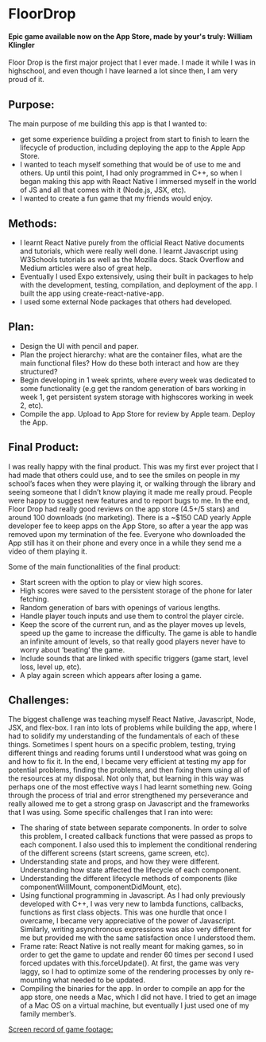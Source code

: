 # FloorDrop
#### Epic game available now on the App Store, made by your's truly: William Klingler

Floor Drop is the first major project that I ever made. I made it while I was in highschool, and even though I have learned a lot since then, I am very proud of it.

## Purpose:
The main purpose of me building this app is that I wanted to:
- get some experience building a project from start to finish to learn the lifecycle of production, including deploying the app to the Apple App Store.
- I wanted to teach myself something that would be of use to me and others. Up until this point, I had only programmed in C++, so when I began making this app with React Native I immersed myself in the world of JS and all that comes with it (Node.js, JSX, etc).
- I wanted to create a fun game that my friends would enjoy. 

## Methods:
- I learnt React Native purely from the official React Native documents and tutorials, which were really well done. I learnt Javascript using W3Schools tutorials as well as the Mozilla docs. Stack Overflow and Medium articles were also of great help.
- Eventually I used Expo extensively, using their built in packages to help with the development, testing, compilation, and deployment of the app. I built the app using create-react-native-app. 
- I used some external Node packages that others had developed.

## Plan:
- Design the UI with pencil and paper.
- Plan the project hierarchy: what are the container files, what are the main functional files? How do these both interact and how are they structured? 
- Begin developing in 1 week sprints, where every week was dedicated to some functionality (e.g get the random generation of bars working in week 1, get persistent system storage with highscores working in week 2, etc). 
- Compile the app. Upload to App Store for review by Apple team. Deploy the App. 

## Final Product:
I was really happy with the final product. This was my first ever project that I had made that others could use, and to see the smiles on people in my school’s faces when they were playing it, or walking through the library and seeing someone that I didn’t know playing it made me really proud. People were happy to suggest new features and to report bugs to me. In the end, Floor Drop had really good reviews on the app store (4.5+/5 stars) and around 100 downloads (no marketing). There is a ~$150 CAD yearly Apple developer fee to keep apps on the App Store, so after a year the app was removed upon my termination of the fee. Everyone who downloaded the App still has it on their phone and every once in a while they send me a video of them playing it. 

Some of the main functionalities of the final product:

- Start screen with the option to play or view high scores.
- High scores were saved to the persistent storage of the phone for later fetching.
- Random generation of bars with openings of various lengths.
- Handle player touch inputs and use them to control the player circle.
- Keep the score of the current run, and as the player moves up levels, speed up the game to increase the difficulty. The game is able to handle an infinite amount of levels, so that really good players never have to worry about ‘beating’ the game. 
- Include sounds that are linked with specific triggers (game start, level loss, level up, etc). 
- A play again screen which appears after losing a game. 


## Challenges:
The biggest challenge was teaching myself React Native, Javascript, Node, JSX, and flex-box. I ran into lots of problems while building the app, where I had to solidify my understanding of the fundamentals of each of these things. Sometimes I spent hours on a specific problem, testing, trying different things and reading forums until I understood what was going on and how to fix it. In the end, I became very efficient at testing my app for potential problems, finding the problems, and then fixing them using all of the resources at my disposal. Not only that, but learning in this way was perhaps one of the most effective ways I had learnt something new. Going through the process of trial and error strengthened my perseverance and really allowed me to get a strong grasp on Javascript and the frameworks that I was using. Some specific challenges that I ran into were:

- The sharing of state between separate components. In order to solve this problem, I created callback functions that were passed as props to each component. I also used this to implement the conditional rendering of the different screens (start screens, game screen, etc).
- Understanding state and props, and how they were different. Understanding how state affected the lifecycle of each component.
- Understanding the different lifecycle methods of components (like componentWillMount, componentDidMount, etc).
- Using functional programming in Javascript. As I had only previously developed with C++, I was very new to lambda functions, callbacks, functions as first class objects. This was one hurdle that once I overcame, I became very appreciative of the power of Javascript. Similarly, writing asynchronous expressions was also very different for me but provided me with the same satisfaction once I understood them.
- Frame rate: React Native is not really meant for making games, so in order to get the game to update and render 60 times per second I used forced updates with this.forceUpdate(). At first, the game was very laggy, so I had to optimize some of the rendering processes by only re-mounting what needed to be updated. 
- Compiling the binaries for the app. In order to compile an app for the app store, one needs a Mac, which I did not have. I tried to get an image of a Mac OS on a virtual machine, but eventually I just used one of my family member’s. 

[Screen record of game footage:](https://live.staticflickr.com/video/49932251522/3e76a18994/720p.mp4?s=eyJpIjo0OTkzMjI1MTUyMiwiZSI6MTU5MDU5MDk5NCwicyI6IjY5ZmIwMDE4NDYwNWJiODVkMGZkNjA1NTViZDk3NTg4ZTQ5ZTVkZmEiLCJ2IjoxfQ) 
